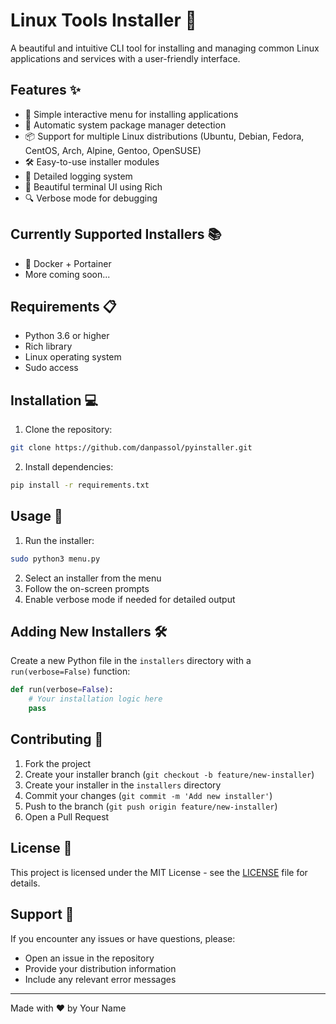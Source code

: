 # Linux Tools Installer 🚀

A beautiful and intuitive CLI tool for installing and managing common Linux applications and services with a user-friendly interface.

## Features ✨

- 🎯 Simple interactive menu for installing applications
- 🔄 Automatic system package manager detection
- 📦 Support for multiple Linux distributions (Ubuntu, Debian, Fedora, CentOS, Arch, Alpine, Gentoo, OpenSUSE)
- 🛠️ Easy-to-use installer modules
- 📝 Detailed logging system
- 🎨 Beautiful terminal UI using Rich
- 🔍 Verbose mode for debugging

## Currently Supported Installers 📚

- 🐳 Docker + Portainer
- More coming soon...

## Requirements 📋

- Python 3.6 or higher
- Rich library
- Linux operating system
- Sudo access

## Installation 💻

1. Clone the repository:
```bash
git clone https://github.com/danpassol/pyinstaller.git
```

2. Install dependencies:
```bash
pip install -r requirements.txt
```

## Usage 🔧

1. Run the installer:
```bash
sudo python3 menu.py
```

2. Select an installer from the menu
3. Follow the on-screen prompts
4. Enable verbose mode if needed for detailed output

## Adding New Installers 🛠️

Create a new Python file in the `installers` directory with a `run(verbose=False)` function:

```python
def run(verbose=False):
    # Your installation logic here
    pass
```

## Contributing 🤝

1. Fork the project
2. Create your installer branch (`git checkout -b feature/new-installer`)
3. Create your installer in the `installers` directory
4. Commit your changes (`git commit -m 'Add new installer'`)
5. Push to the branch (`git push origin feature/new-installer`)
6. Open a Pull Request

## License 📄

This project is licensed under the MIT License - see the [LICENSE](LICENSE) file for details.

## Support 💪

If you encounter any issues or have questions, please:
- Open an issue in the repository
- Provide your distribution information
- Include any relevant error messages

---

Made with ❤️ by Your Name
